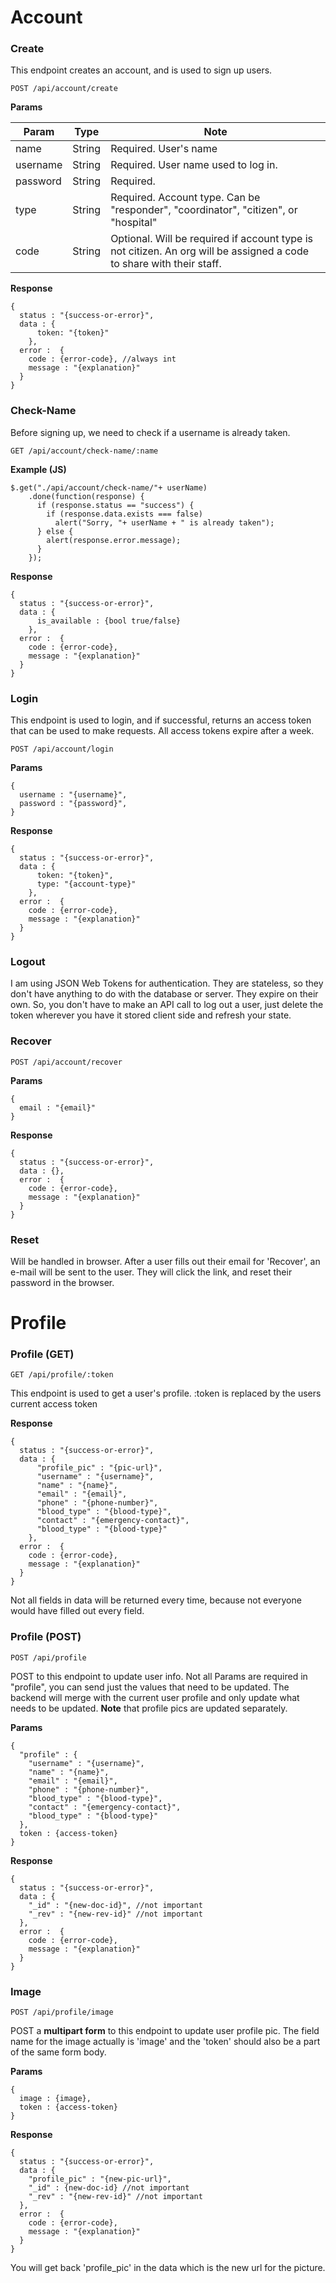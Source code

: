 # Account

### Create

This endpoint creates an account, and is used to sign up users.

```
POST /api/account/create
```

**Params**

| Param | Type | Note |
|-------|------|-------------|
|name | String | Required. User's name |
|username | String | Required. User name used to log in. |
|password | String | Required. |
|type | String | Required. Account type. Can be "responder", "coordinator", "citizen", or "hospital"|
|code | String | Optional. Will be required if account type is not citizen. An org will be assigned a code to share with their staff.|

**Response**
```
{
  status : "{success-or-error}",
  data : {
      token: "{token}"
    },
  error :  {
    code : {error-code}, //always int
    message : "{explanation}"
  }
}
```

### Check-Name

Before signing up, we need to check if a username is already taken.

```
GET /api/account/check-name/:name
```

**Example (JS)**
```
$.get("./api/account/check-name/"+ userName)
    .done(function(response) {
      if (response.status == "success") {
        if (response.data.exists === false)
          alert("Sorry, "+ userName + " is already taken");
      } else {
        alert(response.error.message);
      }
    });
```
**Response**
```
{
  status : "{success-or-error}",
  data : {
      is_available : {bool true/false}
    },
  error :  {
    code : {error-code},
    message : "{explanation}"
  }
}
```

### Login

This endpoint is used to login, and if successful, returns an access token that can be used to make requests. All access tokens expire after a week.

```
POST /api/account/login
```
**Params**

```
{
  username : "{username}",
  password : "{password}",
}
```

**Response**
```
{
  status : "{success-or-error}",
  data : {
      token: "{token}",
      type: "{account-type}"
    },
  error :  {
    code : {error-code},
    message : "{explanation}"
  }
}
```

### Logout

I am using JSON Web Tokens for authentication. They are stateless, so they don't have anything to do with the database or server. They expire on their own. So, you don't have to make an API call to log out a user, just delete the token wherever you have it stored client side and refresh your state.

### Recover

```
POST /api/account/recover
```
**Params**

```
{
  email : "{email}"
}
```

**Response**
```
{
  status : "{success-or-error}",
  data : {},
  error :  {
    code : {error-code},
    message : "{explanation}"
  }
}
```

### Reset
Will be handled in browser. After a user fills out their email for 'Recover', an e-mail will be sent to the user. They will click the link, and reset their password in the browser.


# Profile

### Profile (GET)

```
GET /api/profile/:token
```

This endpoint is used to get a user's profile. :token is replaced by the users current access token

**Response**
```
{
  status : "{success-or-error}",
  data : {
      "profile_pic" : "{pic-url}",
      "username" : "{username}",
      "name" : "{name}",
      "email" : "{email}",
      "phone" : "{phone-number}",
      "blood_type" : "{blood-type}",
      "contact" : "{emergency-contact}",
      "blood_type" : "{blood-type}"
    },
  error :  {
    code : {error-code},
    message : "{explanation}"
  }
}
```

Not all fields in data will be returned every time, because not everyone would have filled out every field.

### Profile (POST)

```
POST /api/profile
```

POST to this endpoint to update user info. Not all Params are required in "profile", you can send just the values that need to be updated. The backend will merge with the current user profile and only update what needs to be updated. **Note** that profile pics are updated separately.

**Params**

```
{
  "profile" : {
    "username" : "{username}",
    "name" : "{name}",
    "email" : "{email}",
    "phone" : "{phone-number}",
    "blood_type" : "{blood-type}",
    "contact" : "{emergency-contact}",
    "blood_type" : "{blood-type}"
  },
  token : {access-token}
}
```

**Response**
```
{
  status : "{success-or-error}",
  data : {
    "_id" : "{new-doc-id}", //not important
    "_rev" : "{new-rev-id}" //not important
  },
  error :  {
    code : {error-code},
    message : "{explanation}"
  }
}
```

### Image


```
POST /api/profile/image
```

POST a **multipart form** to this endpoint to update user profile pic. The field name for the image actually is 'image' and the 'token' should also be a part of the same form body.

**Params**

```
{
  image : {image},
  token : {access-token}
}
```

**Response**
```
{
  status : "{success-or-error}",
  data : {
    "profile_pic" : "{new-pic-url}",
    "_id" : {new-doc-id} //not important
    "_rev" : "{new-rev-id}" //not important
  },
  error :  {
    code : {error-code},
    message : "{explanation}"
  }
}
```

You will get back 'profile_pic' in the data which is the new url for the picture.

